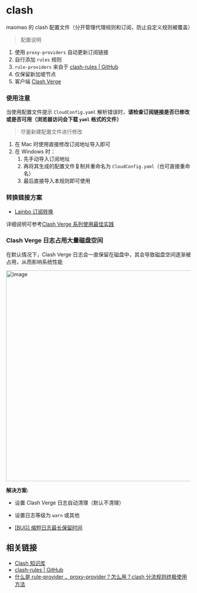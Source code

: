 # clash

maomao 的 clash 配置文件（分开管理代理规则和订阅，防止自定义规则被覆盖）

> 配置说明

1. 使用 `proxy-providers` 自动更新订阅链接
2. 自行添加 `rules` 规则
3. `rule-providers` 来自于 [clash-rules | GitHub](https://github.com/Loyalsoldier/clash-rules)
4. 仅保留新加坡节点
5. 客户端 [Clash Verge](https://github.com/clash-verge-rev/clash-verge-rev)

### 使用注意

当使用配置文件提示 `CloudConfig.yaml` 解析错误时，**请检查订阅链接是否已修改或是否可用（浏览器访问会下载 `yaml` 格式的文件）**

> 尽量新建配置文件进行修改

1. 在 Mac 时使用直接修改订阅地址导入即可
2. 在 Windows 时：
   1. 先手动导入订阅地址
   2. 再将其生成的配置文件复制并重命名为 `CloudConfig.yaml`（也可直接重命名）
   3. 最后直接导入本规则即可使用

### 转换链接方案

- [Lainbo 订阅转换](https://sub.lainbo.com/)

详细说明可参考[Clash Verge 系列使用最佳实践](https://lainbo.com/article/clash-config)

### Clash Verge 日志占用大量磁盘空间

在默认情况下，Clash Verge 日志会一直保留在磁盘中，其会导致磁盘空间逐渐被占用，从而影响系统性能

<img width="575" alt="image" src="https://github.com/user-attachments/assets/53c7884a-fdf1-47be-a97b-33e424b55e13">

**解决方案:**

- 设置 Clash Verge 日志自动清理（默认不清理）
- 设置日志等级为 `warn` 或其他

- [[BUG] 缩短日志最长保留时间](https://github.com/zzzgydi/clash-verge/issues/713)

## 相关链接

- [Clash 知识库](https://clash.wiki/)
- [clash-rules | GitHub](https://github.com/Loyalsoldier/clash-rules)
- [什么是 rule-provider 、proxy-provider？怎么用？clash 分流规则终极使用方法](https://jamesdaily.life/rule-proxy-provider)
